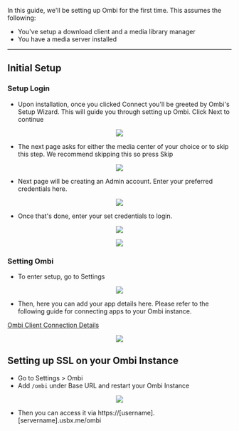 In this guide, we'll be setting up Ombi for the first time. This assumes the following:

* You've setup a download client and a media library manager
* You have a media server installed

* * *

## Initial Setup
### Setup Login

* Upon installation, once you clicked Connect you'll be greeted by Ombi's Setup Wizard. This will guide you through setting up Ombi. Click Next to continue

<p align="center"><img src="https://docs.usbx.me/uploads/images/gallery/2020-03/scaled-1680-/image-1583158784180.png"></p>

*  The next page asks for either the media center of your choice or to skip this step. We recommend skipping this so press Skip

<p align="center"><img src="https://docs.usbx.me/uploads/images/gallery/2020-05/image-1588617188871.png"></p>

* Next page will be creating an Admin account. Enter your preferred credentials here.

<p align="center"><img src="https://docs.usbx.me/uploads/images/gallery/2020-05/image-1588617282425.png"></p>

* Once that's done, enter your set credentials to login.

<p align="center"><img src="https://docs.usbx.me/uploads/images/gallery/2020-05/image-1588617326283.png"></p>

<p align="center"><img src="https://docs.usbx.me/uploads/images/gallery/2020-05/image-1588617502703.png"></p>

### Setting Ombi

* To enter setup, go to Settings

<p align="center"><img src="https://docs.usbx.me/uploads/images/gallery/2020-05/image-1588618407086.png"></p>

* Then, here you can add your app details here. Please refer to the following guide for connecting apps to your Ombi instance.

[Ombi Client Connection Details](https://docs.usbx.me/books/ombi/page/ombi-client-connection-details)

<p align="center"><img src="https://docs.usbx.me/uploads/images/gallery/2020-05/image-1588618468854.png"></p>

## Setting up SSL on your Ombi Instance

* Go to Settings > Ombi
* Add `/ombi` under Base URL and restart your Ombi Instance

<p align="center"><img src="https://i.imgur.com/AqGTfyA.png"></p>

* Then you can access it via https://[username].[servername].usbx.me/ombi